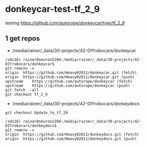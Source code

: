 # donkeycar-test-tf_2_9
testing https://github.com/autorope/donkeycar/tree/tf_2_9

## 1 get repos
- /media/rainer/_data/30-projects/42-DIYrobocars/donkeycar
```
(sds16) rainer@neuron2204:/media/rainer/_data/30-projects/42-DIYrobocars/donkeycar$ 
git remote -v
origin	https://github.com/Heavy02011/donkeycar.git (fetch)
origin	https://github.com/Heavy02011/donkeycar.git (push)
upstream	https://github.com/autorope/donkeycar (fetch)
upstream	https://github.com/autorope/donkeycar (push)
git fetch --all
git checkout tf_2_9

```
- /media/rainer/_data/30-projects/42-DIYrobocars/donkeydocs
```
git checkout Update_to_tf_29

(sds16) rainer@neuron2204:/media/rainer/_data/30-projects/42-DIYrobocars/donkeydocs$ 
git remote -v
origin	https://github.com/Heavy02011/donkeydocs.git (fetch)
origin	https://github.com/Heavy02011/donkeydocs.git (push)
```
